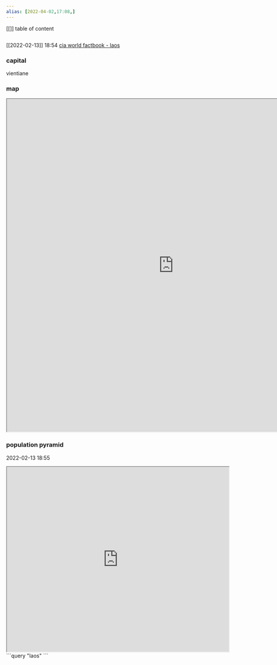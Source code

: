```yaml
---
alias: [2022-04-02,17:08,]
---
```

[[]]
table of content
```toc
```
[[2022-02-13]] 18:54
[cia world factbook - laos](https://www.cia.gov/the-world-factbook/countries/laos)
### capital
vientiane
### map
<iframe src="https://duckduckgo.com/?t=ffab&q=laos&ia=web&iaxm=about" width="900" height="900" ></iframe>

### population pyramid

2022-02-13 18:55

<iframe src="https://www.populationpyramid.net/laos/2019/" width="600" height="500" ></iframe>
```query
"laos"
```